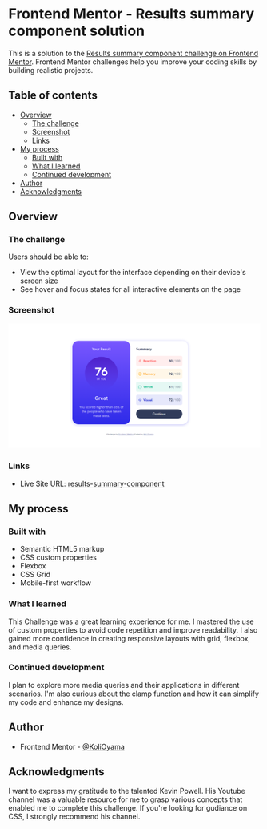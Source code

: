 # Frontend Mentor - Results summary component solution

This is a solution to the [Results summary component challenge on Frontend Mentor](https://www.frontendmentor.io/challenges/results-summary-component-CE_K6s0maV). Frontend Mentor challenges help you improve your coding skills by building realistic projects. 

## Table of contents

- [Overview](#overview)
  - [The challenge](#the-challenge)
  - [Screenshot](#screenshot)
  - [Links](#links)
- [My process](#my-process)
  - [Built with](#built-with)
  - [What I learned](#what-i-learned)
  - [Continued development](#continued-development)
- [Author](#author)
- [Acknowledgments](#acknowledgments)

## Overview

### The challenge

Users should be able to:

- View the optimal layout for the interface depending on their device's screen size
- See hover and focus states for all interactive elements on the page

### Screenshot

![](./assets/screenshots/result%20summary.png)

### Links
- Live Site URL: [results-summary-component](https://ko-results-summary-component.netlify.app/)


## My process

### Built with

- Semantic HTML5 markup
- CSS custom properties
- Flexbox
- CSS Grid
- Mobile-first workflow

### What I learned

This Challenge was a great learning experience for me. I mastered the use of custom properties to avoid code repetition and improve readability. I also gained more confidence in creating responsive layouts with grid, flexbox, and media queries.



### Continued development

I plan to explore more media queries and their applications in different scenarios. I'm also curious about the clamp function and how it can simplify my code and enhance my designs.


## Author
- Frontend Mentor - [@KoliOyama](https://www.frontendmentor.io/profile/KoliOyama)


## Acknowledgments

I want to express my gratitude to the talented Kevin Powell. His Youtube channel was a valuable resource for me to grasp various concepts that enabled me to complete this challenge. If you're looking for gudiance on CSS, I strongly recommend his channel.

